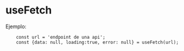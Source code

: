 # useFetch

Ejemplo:

```
    const url = 'endpoint de una api';
    const {data: null, loading:true, error: null} = useFetch(url);
```
